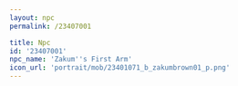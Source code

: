 ```yaml
---
layout: npc
permalink: /23407001

title: Npc
id: '23407001'
npc_name: 'Zakum''s First Arm'
icon_url: 'portrait/mob/23401071_b_zakumbrown01_p.png'
---
```

